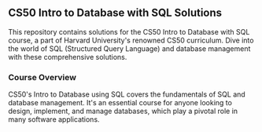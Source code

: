## CS50 Intro to Database with SQL Solutions

This repository contains solutions for the CS50 Intro to Database with SQL course, a part of Harvard University's renowned CS50 curriculum. Dive into the world of SQL (Structured Query Language) and database management with these comprehensive solutions.

### Course Overview

CS50's Intro to Database using SQL covers the fundamentals of SQL and database management. It's an essential course for anyone looking to design, implement, and manage databases, which play a pivotal role in many software applications.